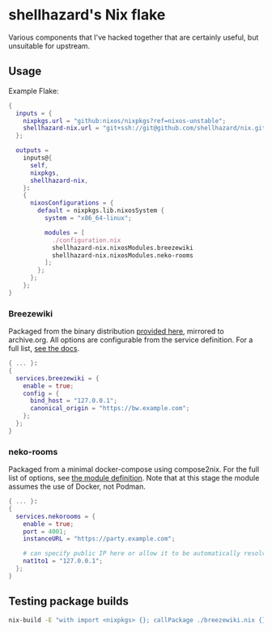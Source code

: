 # shellhazard's Nix flake

Various components that I've hacked together that are certainly useful, but unsuitable for upstream.

## Usage

Example Flake:
```nix
{
  inputs = {
    nixpkgs.url = "github:nixos/nixpkgs?ref=nixos-unstable";
    shellhazard-nix.url = "git+ssh://git@github.com/shellhazard/nix.git?ref=main";
  };

  outputs =
    inputs@{
      self,
      nixpkgs,
      shellhazard-nix,
    }:
    {
      nixosConfigurations = {
        default = nixpkgs.lib.nixosSystem {
          system = "x86_64-linux";

          modules = [
            ./configuration.nix
            shellhazard-nix.nixosModules.breezewiki
            shellhazard-nix.nixosModules.neko-rooms
          ];
        };
      };
    };
}
```

### Breezewiki

Packaged from the binary distribution [provided here](https://docs.breezewiki.com/Running.html#%28part._.Running_a_compiled_executable%29), mirrored to archive.org. All options are configurable from the service definition. For a full list, [see the docs](https://docs.breezewiki.com/Configuration.html).

```nix
{ ... }:
{
  services.breezewiki = {
    enable = true;
    config = {
      bind_host = "127.0.0.1";
      canonical_origin = "https://bw.example.com";
    };
  };
}
```
### neko-rooms

Packaged from a minimal docker-compose using compose2nix. For the full list of options, see [the module definition](https://github.com/shellhazard/nix/blob/main/modules/neko-rooms/default.nix). Note that at this stage the module assumes the use of Docker, not Podman.

```nix
{ ... }:
{
  services.nekorooms = {
    enable = true;
    port = 4001;
    instanceURL = "https://party.example.com";

    # can specify public IP here or allow it to be automatically resolved
    nat1to1 = "127.0.0.1"; 
  };
}
```

## Testing package builds

```sh
nix-build -E "with import <nixpkgs> {}; callPackage ./breezewiki.nix {}"
```


